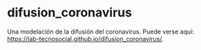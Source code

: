 # difusion_coronavirus
 Una modelación de la difusión del coronavirus. Puede verse aquí: https://lab-tecnosocial.github.io/difusion_coronavirus/.
